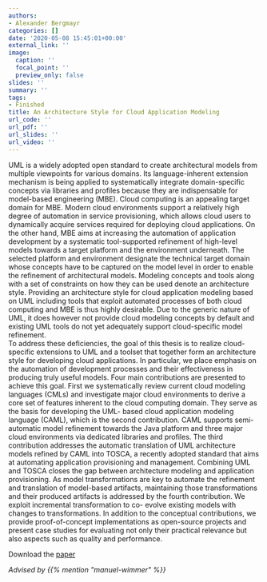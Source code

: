 ```yaml
---
authors:
- Alexander Bergmayr
categories: []
date: '2020-05-08 15:45:01+00:00'
external_link: ''
image:
  caption: ''
  focal_point: ''
  preview_only: false
slides: ''
summary: ''
tags:
- Finished
title: An Architecture Style for Cloud Application Modeling
url_code: ''
url_pdf: ''
url_slides: ''
url_video: ''
---
```


UML is a widely adopted open standard to create architectural models from multiple viewpoints for various domains. Its language-inherent extension mechanism is being applied to systematically integrate domain-specific concepts via libraries and profiles because they are indispensable for model-based engineering (MBE). Cloud computing is an appealing target domain for MBE. Modern cloud environments support a relatively high degree of automation in service provisioning, which allows cloud users to dynamically acquire services required for deploying cloud applications. On the other hand, MBE aims at increasing the automation of application development by a systematic tool-supported refinement of high-level models towards a target platform and the environment underneath. The selected platform and environment designate the technical target domain whose concepts have to be captured on the model level in order to enable the refinement of architectural models. Modeling concepts and tools along with a set of constraints on how they can be used denote an architecture style. Providing an architecture style for cloud application modeling based on UML including tools that exploit automated processes of both cloud computing and MBE is thus highly desirable. Due to the generic nature of UML, it does however not provide cloud modeling concepts by default and existing UML tools do not yet adequately support cloud-specific model refinement.  
 To address these deficiencies, the goal of this thesis is to realize cloud-specific extensions to UML and a toolset that together form an architecture style for developing cloud applications. In particular, we place emphasis on the automation of development processes and their effectiveness in producing truly useful models. Four main contributions are presented to achieve this goal. First we systematically review current cloud modeling languages (CMLs) and investigate major cloud environments to derive a core set of features inherent to the cloud computing domain. They serve as the basis for developing the UML- based cloud application modeling language (CAML), which is the second contribution. CAML supports semi-automatic model refinement towards the Java platform and three major cloud environments via dedicated libraries and profiles. The third contribution addresses the automatic translation of UML architecture models refined by CAML into TOSCA, a recently adopted standard that aims at automating application provisioning and management. Combining UML and TOSCA closes the gap between architecture modeling and application provisioning. As model transformations are key to automate the refinement and translation of model-based artifacts, maintaining those transformations and their produced artifacts is addressed by the fourth contribution. We exploit incremental transformation to co- evolve existing models with changes to transformations. In addition to the conceptual contributions, we provide proof-of-concept implementations as open-source projects and present case studies for evaluating not only their practical relevance but also aspects such as quality and performance.

 Download the [paper](https://www.big.tuwien.ac.at/app/uploads/2016/09/Diss_Bergmayr.pdf)

*Advised by {{% mention "manuel-wimmer" %}}*